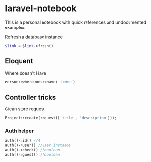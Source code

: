 # laravel-notebook
This is a personal notebook with quick references and undocumented examples.





Refresh a database instance
```php
$link = $link->fresh()
```

## Eloquent

Where doesn't Have

```php
Person::whereDoesntHave('items')
```


## Controller tricks
Clean store request
```php
Project::create(request(['title', 'description']));
```


### Auth helper
```php
auth()->id() //4
auth()->user() //user instance
auth()->check() //boolean
auth()->guest() //boolean
```
